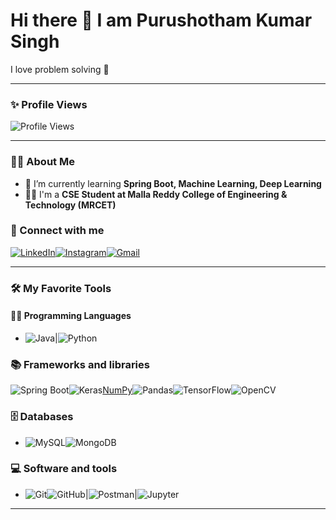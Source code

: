 # Hi there 👋 I am Purushotham Kumar Singh  
I love problem solving  🚀  

---

### ✨ Profile Views  
![Profile Views](https://komarev.com/ghpvc/?username=purushotham-singh&color=green)  

---
### 👨‍💻 About Me  
- 🌱 I’m currently learning **Spring Boot, Machine Learning, Deep Learning**  
- 👨‍🎓 I'm a **CSE Student at Malla Reddy College of Engineering & Technology (MRCET)**  
### 🔗 Connect with me  

[![LinkedIn](https://img.shields.io/badge/LinkedIn-0A66C2?style=for-the-badge&logo=linkedin&logoColor=white)](https://www.linkedin.com/in/purushothamsingh/)[![Instagram](https://img.shields.io/badge/Instagram-E4405F?style=for-the-badge&logo=instagram&logoColor=white)](https://www.instagram.com/purushotham_singh/)[![Gmail](https://img.shields.io/badge/Gmail-D14836?style=for-the-badge&logo=gmail&logoColor=white)](mailto:purushotham03singh@gmail.com)  

---
 

### 🛠️ My Favorite Tools  

#### 👨‍💻 Programming Languages  
- ![Java](https://img.shields.io/badge/Java-ED8B00?style=for-the-badge&logo=openjdk&logoColor=white)|![Python](https://img.shields.io/badge/Python-3776AB?style=for-the-badge&logo=python&logoColor=white)  



### 📚 Frameworks and libraries  
![Spring Boot](https://img.shields.io/badge/Spring_Boot-6DB33F?style=for-the-badge&logo=springboot&logoColor=white)![Keras](https://img.shields.io/badge/Keras-D00000?style=for-the-badge&logo=keras&logoColor=white)[NumPy](https://img.shields.io/badge/Numpy-013243?style=for-the-badge&logo=numpy&logoColor=white)![Pandas](https://img.shields.io/badge/Pandas-150458?style=for-the-badge&logo=pandas&logoColor=white)![TensorFlow](https://img.shields.io/badge/TensorFlow-FF6F00?style=for-the-badge&logo=tensorflow&logoColor=white)![OpenCV](https://img.shields.io/badge/OpenCV-5C3EE8?style=for-the-badge&logo=opencv&logoColor=white)  



### 🗄️ Databases  
- ![MySQL](https://img.shields.io/badge/MySQL-005C84?style=for-the-badge&logo=mysql&logoColor=white)![MongoDB](https://img.shields.io/badge/MongoDB-4EA94B?style=for-the-badge&logo=mongodb&logoColor=white)  


### 💻 Software and tools  
- ![Git](https://img.shields.io/badge/Git-F05032?style=for-the-badge&logo=git&logoColor=white)![GitHub](https://img.shields.io/badge/GitHub-181717?style=for-the-badge&logo=github&logoColor=white)|![Postman](https://img.shields.io/badge/Postman-FF6C37?style=for-the-badge&logo=postman&logoColor=white)|![Jupyter](https://img.shields.io/badge/Jupyter-F37626?style=for-the-badge&logo=jupyter&logoColor=white)  



---

